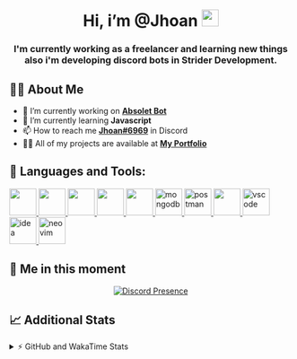 <h1 align="center">Hi, i’m @Jhoan <img src="https://i.imgur.com/ILVRpZm.gif" width="30px"></h1>
<h3 align="center">I'm currently working as a freelancer and learning new things also i'm developing discord bots in Strider Development.</h3>

## 🙋‍♂️ About Me

- 🔭 I’m currently working on **[Absolet Bot](https://strider.cloud)**
- 🌱 I’m currently learning **Javascript**
- 📫 How to reach me **[Jhoan#6969](https://jhoan.monster/)** in Discord
- 👨‍💻 All of my projects are available at **[My Portfolio](https://jhoan.monster)**

## 🚀 Languages and Tools:
<p align="left"> 
    <a href="https://developer.mozilla.org/en-US/docs/Web/JavaScript" target="_blank"> <img src="https://img.icons8.com/color/48/000000/javascript.png" width="48" height="48"/> </a> 
    <a href="https://www.w3.org/html/" target="_blank"> <img src="https://img.icons8.com/color/48/000000/html-5.png" width="48" height="48"/> </a> 
    <a href="https://www.w3schools.com/css/" target="_blank"> <img src="https://img.icons8.com/color/48/000000/css3.png" width="48" height="48"/> </a> 
    <a href="https://getbootstrap.com" target="_blank"> <img src="https://img.icons8.com/color/48/000000/bootstrap.png" width="48" height="48"/> </a> 
    <a href="https://nodejs.org" target="_blank"> <img src="https://i.imgur.com/XX8lvL7.png" width="48" height="48"/> </a> 
    <a href="https://www.mongodb.com/" target="_blank"> <img src="https://i.imgur.com/nRtS3AN.png" alt="mongodb" width="48" height="48"/> </a> 
    <a href="https://postman.com" target="_blank"> <img src="https://www.vectorlogo.zone/logos/getpostman/getpostman-icon.svg" alt="postman" width="48" height="48"/> </a>   
    <a href="https://git-scm.com/" target="_blank"> <img src="https://img.icons8.com/color/48/000000/git.png" width="48" height="48"/> </a> 
    <a href="https://code.visualstudio.com" target="_blank" > <img src="https://upload.wikimedia.org/wikipedia/commons/thumb/9/9a/Visual_Studio_Code_1.35_icon.svg/2048px-Visual_Studio_Code_1.35_icon.svg.png" alt="vscode" width="48" height="48"> </a>
    <a href="https://www.jetbrains.com/es-es/idea/" target="_blank" > <img src="https://resources.jetbrains.com/storage/products/intellij-idea/img/meta/intellij-idea_logo_300x300.png" alt="idea" width="48" height="48"> </a>
    <a href="https://neovim.io" target="_blank"> <img src="https://icons.iconarchive.com/icons/papirus-team/papirus-apps/512/nvim-icon.png" alt="neovim" width="48" height="48"/> </a>
</p>
  
## 👤 Me in this moment
<p align="center">
    <a href="https://discord.com/users/852617426591154177" target="_blank" rel="nofollow">
        <img src="https://lanyard-profile-readme.vercel.app/api/852617426591154177?idleMessage=Probably%20coding%20Absolet..." alt="Discord Presence" align="center">
    </a>
</p>

## 📈 Additional Stats
<details>
    <summary>⚡ GitHub and WakaTime Stats</summary>
    <br/>

<!--START_SECTION:waka-->
![Code Time](http://img.shields.io/badge/Code%20Time-56%20hrs%2015%20mins-blue)

**🐱 My GitHub Data** 

> 🏆 320 Contributions in the Year 2022
 > 
> 📦 19.0 kB Used in GitHub's Storage 
 > 
> 💼 Opted to Hire
 > 
> 📜 4 Public Repositories 
 > 
> 🔑 11 Private Repositories  
 > 
**I'm a Night 🦉** 

```text
🌞 Morning    28 commits     ██░░░░░░░░░░░░░░░░░░░░░░░   8.41% 
🌆 Daytime    135 commits    ██████████░░░░░░░░░░░░░░░   40.54% 
🌃 Evening    138 commits    ██████████░░░░░░░░░░░░░░░   41.44% 
🌙 Night      32 commits     ██░░░░░░░░░░░░░░░░░░░░░░░   9.61%

```
📅 **I'm Most Productive on Saturday** 

```text
Monday       59 commits     ████░░░░░░░░░░░░░░░░░░░░░   17.72% 
Tuesday      25 commits     ██░░░░░░░░░░░░░░░░░░░░░░░   7.51% 
Wednesday    54 commits     ████░░░░░░░░░░░░░░░░░░░░░   16.22% 
Thursday     11 commits     ░░░░░░░░░░░░░░░░░░░░░░░░░   3.3% 
Friday       18 commits     █░░░░░░░░░░░░░░░░░░░░░░░░   5.41% 
Saturday     106 commits    ████████░░░░░░░░░░░░░░░░░   31.83% 
Sunday       60 commits     ████░░░░░░░░░░░░░░░░░░░░░   18.02%

```


📊 **This Week I Spent My Time On** 

```text
⌚︎ Time Zone: America/Bogota

💬 Programming Languages: 
JavaScript               18 hrs 1 min        ██████████████████████░░░   89.93% 
EJS                      50 mins             █░░░░░░░░░░░░░░░░░░░░░░░░   4.18% 
Python                   34 mins             ░░░░░░░░░░░░░░░░░░░░░░░░░   2.83% 
JSON                     11 mins             ░░░░░░░░░░░░░░░░░░░░░░░░░   0.93% 
HTML                     8 mins              ░░░░░░░░░░░░░░░░░░░░░░░░░   0.67%

🔥 Editors: 
VS Code                  20 hrs 3 mins       █████████████████████████   100.0%

🐱‍💻 Projects: 
Moon Bot                 16 hrs 21 mins      ████████████████████░░░░░   81.62% 
Absolet Bot              2 hrs 4 mins        ██░░░░░░░░░░░░░░░░░░░░░░░   10.31% 
Portfolio                55 mins             █░░░░░░░░░░░░░░░░░░░░░░░░   4.64% 
cisco                    22 mins             ░░░░░░░░░░░░░░░░░░░░░░░░░   1.85% 
TuxClicker               12 mins             ░░░░░░░░░░░░░░░░░░░░░░░░░   1.07%

💻 Operating System: 
Linux                    20 hrs 3 mins       █████████████████████████   100.0%

```

**I Mostly Code in JavaScript** 

```text
JavaScript               8 repos             ████████████████░░░░░░░░░   66.67% 
Java                     2 repos             ████░░░░░░░░░░░░░░░░░░░░░   16.67% 
SCSS                     1 repo              ██░░░░░░░░░░░░░░░░░░░░░░░   8.33% 
TypeScript               1 repo              ██░░░░░░░░░░░░░░░░░░░░░░░   8.33%

```



 Last Updated on 04/05/2022 05:40:23 UTC
<!--END_SECTION:waka-->
</details>
